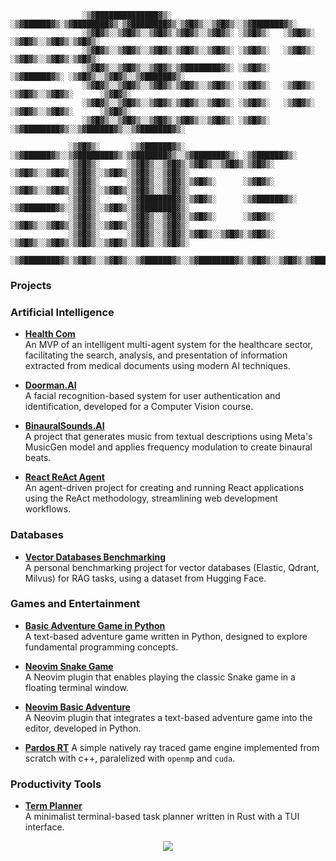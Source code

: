 ```
                ░▒▓██████████████▓▒░ ░▒▓██████▓▒░▒▓████████▓▒░▒▓████████▓▒░▒▓█▓▒░░▒▓█▓▒░░▒▓███████▓▒░ 
                ░▒▓█▓▒░░▒▓█▓▒░░▒▓█▓▒░▒▓█▓▒░░▒▓█▓▒░ ░▒▓█▓▒░   ░▒▓█▓▒░      ░▒▓█▓▒░░▒▓█▓▒░▒▓█▓▒░        
                ░▒▓█▓▒░░▒▓█▓▒░░▒▓█▓▒░▒▓█▓▒░░▒▓█▓▒░ ░▒▓█▓▒░   ░▒▓█▓▒░      ░▒▓█▓▒░░▒▓█▓▒░▒▓█▓▒░        
                ░▒▓█▓▒░░▒▓█▓▒░░▒▓█▓▒░▒▓████████▓▒░ ░▒▓█▓▒░   ░▒▓██████▓▒░ ░▒▓█▓▒░░▒▓█▓▒░░▒▓██████▓▒░  
                ░▒▓█▓▒░░▒▓█▓▒░░▒▓█▓▒░▒▓█▓▒░░▒▓█▓▒░ ░▒▓█▓▒░   ░▒▓█▓▒░      ░▒▓█▓▒░░▒▓█▓▒░      ░▒▓█▓▒░ 
                ░▒▓█▓▒░░▒▓█▓▒░░▒▓█▓▒░▒▓█▓▒░░▒▓█▓▒░ ░▒▓█▓▒░   ░▒▓█▓▒░      ░▒▓█▓▒░░▒▓█▓▒░      ░▒▓█▓▒░ 
                ░▒▓█▓▒░░▒▓█▓▒░░▒▓█▓▒░▒▓█▓▒░░▒▓█▓▒░ ░▒▓█▓▒░   ░▒▓████████▓▒░░▒▓██████▓▒░░▒▓███████▓▒░
             
             ░▒▓█▓▒░       ░▒▓██████▓▒░ ░▒▓██████▓▒░░▒▓████████▓▒░▒▓███████▓▒░░▒▓███████▓▒░ ░▒▓██████▓▒░  
             ░▒▓█▓▒░      ░▒▓█▓▒░░▒▓█▓▒░▒▓█▓▒░░▒▓█▓▒░▒▓█▓▒░      ░▒▓█▓▒░░▒▓█▓▒░▒▓█▓▒░░▒▓█▓▒░▒▓█▓▒░░▒▓█▓▒░ 
             ░▒▓█▓▒░      ░▒▓█▓▒░░▒▓█▓▒░▒▓█▓▒░      ░▒▓█▓▒░      ░▒▓█▓▒░░▒▓█▓▒░▒▓█▓▒░░▒▓█▓▒░▒▓█▓▒░░▒▓█▓▒░ 
             ░▒▓█▓▒░      ░▒▓████████▓▒░▒▓█▓▒░      ░▒▓██████▓▒░ ░▒▓███████▓▒░░▒▓█▓▒░░▒▓█▓▒░▒▓████████▓▒░ 
             ░▒▓█▓▒░      ░▒▓█▓▒░░▒▓█▓▒░▒▓█▓▒░      ░▒▓█▓▒░      ░▒▓█▓▒░░▒▓█▓▒░▒▓█▓▒░░▒▓█▓▒░▒▓█▓▒░░▒▓█▓▒░ 
             ░▒▓█▓▒░      ░▒▓█▓▒░░▒▓█▓▒░▒▓█▓▒░░▒▓█▓▒░▒▓█▓▒░      ░▒▓█▓▒░░▒▓█▓▒░▒▓█▓▒░░▒▓█▓▒░▒▓█▓▒░░▒▓█▓▒░ 
             ░▒▓████████▓▒░▒▓█▓▒░░▒▓█▓▒░░▒▓██████▓▒░░▒▓████████▓▒░▒▓█▓▒░░▒▓█▓▒░▒▓███████▓▒░░▒▓█▓▒░░▒▓█▓▒░ 
```

### Projects

### Artificial Intelligence

- **[Health Com](https://github.com/Mateus-Lacerda/health_com)**  
  An MVP of an intelligent multi-agent system for the healthcare sector, facilitating the search, analysis, and presentation of information extracted from medical documents using modern AI techniques.

- **[Doorman.AI](https://github.com/Mateus-Lacerda/Doorman.AI)**  
  A facial recognition-based system for user authentication and identification, developed for a Computer Vision course.

- **[BinauralSounds.AI](https://github.com/Mateus-Lacerda/BinauralSounds.AI)**  
  A project that generates music from textual descriptions using Meta's MusicGen model and applies frequency modulation to create binaural beats.

- **[React ReAct Agent](https://github.com/Mateus-Lacerda/React_ReAct_Agent)**  
  An agent-driven project for creating and running React applications using the ReAct methodology, streamlining web development workflows.

### Databases

- **[Vector Databases Benchmarking](https://github.com/Mateus-Lacerda/vector_databases_benchmarking)**  
  A personal benchmarking project for vector databases (Elastic, Qdrant, Milvus) for RAG tasks, using a dataset from Hugging Face.

### Games and Entertainment

- **[Basic Adventure Game in Python](https://github.com/Mateus-Lacerda/BasicAdventure2.0)**  
  A text-based adventure game written in Python, designed to explore fundamental programming concepts.

- **[Neovim Snake Game](https://github.com/Mateus-Lacerda/snake.nvim)**  
  A Neovim plugin that enables playing the classic Snake game in a floating terminal window.

- **[Neovim Basic Adventure](https://github.com/Mateus-Lacerda/basic_adventure.nvim)**  
  A Neovim plugin that integrates a text-based adventure game into the editor, developed in Python.

- **[Pardos RT](https://github.com/Mateus-Lacerda/pardos_rt)**
  A simple natively ray traced game engine implemented from scratch with c++, paralelized with `openmp` and `cuda`.

### Productivity Tools

- **[Term Planner](https://github.com/Mateus-Lacerda/term_planner)**  
  A minimalist terminal-based task planner written in Rust with a TUI interface.
<p align="center">
  <img src="https://github-readme-stats.vercel.app/api/top-langs/?username=Mateus-Lacerda&layout=compact&theme=buefy&hide_border=true" />
</p>
